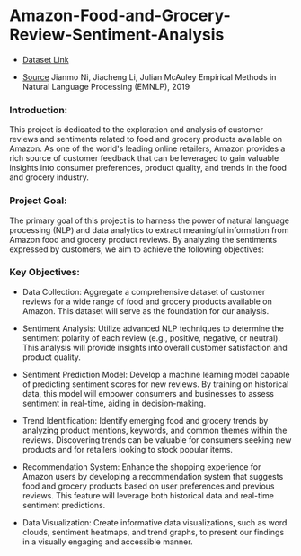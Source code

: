 # Amazon-Food-and-Grocery-Review-Sentiment-Analysis

* [Dataset Link](https://jmcauley.ucsd.edu/data/amazon_v2/categoryFilesSmall/Grocery_and_Gourmet_Food_5.json.gz)


* [Source](https://nijianmo.github.io/amazon/index.html)
Jianmo Ni, Jiacheng Li, Julian McAuley
Empirical Methods in Natural Language Processing (EMNLP), 2019

### Introduction:
This project is dedicated to the exploration and analysis of customer reviews and sentiments related to food and grocery products available on Amazon. As one of the world's leading online retailers, Amazon provides a rich source of customer feedback that can be leveraged to gain valuable insights into consumer preferences, product quality, and trends in the food and grocery industry.

### Project Goal:

The primary goal of this project is to harness the power of natural language processing (NLP) and data analytics to extract meaningful information from Amazon food and grocery product reviews. By analyzing the sentiments expressed by customers, we aim to achieve the following objectives:

### Key Objectives:

* Data Collection: Aggregate a comprehensive dataset of customer reviews for a wide range of food and grocery products available on Amazon. This dataset will serve as the foundation for our analysis.

* Sentiment Analysis: Utilize advanced NLP techniques to determine the sentiment polarity of each review (e.g., positive, negative, or neutral). This analysis will provide insights into overall customer satisfaction and product quality.

* Sentiment Prediction Model: Develop a machine learning model capable of predicting sentiment scores for new reviews. By training on historical data, this model will empower consumers and businesses to assess sentiment in real-time, aiding in decision-making.

* Trend Identification: Identify emerging food and grocery trends by analyzing product mentions, keywords, and common themes within the reviews. Discovering trends can be valuable for consumers seeking new products and for retailers looking to stock popular items.

* Recommendation System: Enhance the shopping experience for Amazon users by developing a recommendation system that suggests food and grocery products based on user preferences and previous reviews. This feature will leverage both historical data and real-time sentiment predictions.

* Data Visualization: Create informative data visualizations, such as word clouds, sentiment heatmaps, and trend graphs, to present our findings in a visually engaging and accessible manner.
